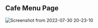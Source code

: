 ## Cafe Menu Page

![Screenshot from 2022-07-30 20-23-10](https://user-images.githubusercontent.com/102016448/181919864-e1691e06-595f-45c4-9d2c-56db6c22e68f.png)
